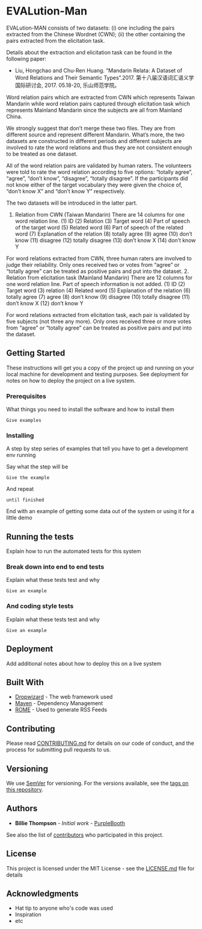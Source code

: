 # EVALution-Man

EVALution-MAN consists of two datasets: (i) one including the pairs extracted from the Chinese Wordnet (CWN); (ii) the other containing the pairs extracted from the elicitation task.

Details about the extraction and elicitation task can be found in the following paper:

* Liu, Hongchao and Chu-Ren Huang. “Mandarin Relata: A Dataset of Word Relations and Their Semantic Types”.2017. 第十八届汉语词汇语义学国际研讨会, 2017. 05.18-20, 乐山师范学院。

Word relation pairs which are extracted from CWN which represents Taiwan Mandarin while word relation pairs captured through elicitation task which represents Mainland Mandarin since the subjects are all from Mainland China.

We strongly suggest that don’t merge these two files. They are from different source and represent different Mandarin. What’s more, the two datasets are constructed in different periods and different subjects are involved to rate the word relations and thus they are not consistent enough to be treated as one dataset. 

All of the word relation pairs are validated by human raters. The volunteers were told to rate the word relation according to five options: “totally agree”, “agree”, “don’t know”, “disagree”, “totally disagree”. If the participants did not know either of the target vocabulary they were given the choice of, “don’t know X” and “don’t know Y” respectively.


The two datasets will be introduced in the latter part.

1. Relation from CWN (Taiwan Mandarin)
There are 14 columns for one word relation line.
(1)	ID
(2)	Relation
(3)	Target word
(4)	Part of speech of the target word
(5)	Related word
(6)	Part of speech of the related word
(7)	Explanation of the relation
(8)	totally agree
(9)	agree
(10)	don’t know
(11)	disagree
(12)	totally disagree
(13)	don’t know X
(14)	don’t know Y

For word relations extracted from CWN, three human raters are involved to judge their reliability. Only ones received two or votes from “agree” or “totally agree” can be treated as positive pairs and put into the dataset.
2. Relation from elicitation task (Mainland Mandarin)
There are 12 columns for one word relation line. Part of speech information is not added.
(1)	ID
(2)	Target word
(3)	relation
(4)	Related word
(5)	Explanation of the relation
(6)	totally agree
(7)	agree
(8)	don’t know
(9)	disagree
(10)	totally disagree
(11)	don’t know X
(12)	don’t know Y

For word relations extracted from elicitation task, each pair is validated by five subjects (not three any more). Only ones received three or more votes from “agree” or “totally agree” can be treated as positive pairs and put into the dataset.


 




## Getting Started

These instructions will get you a copy of the project up and running on your local machine for development and testing purposes. See deployment for notes on how to deploy the project on a live system.

### Prerequisites

What things you need to install the software and how to install them

```
Give examples
```

### Installing

A step by step series of examples that tell you have to get a development env running

Say what the step will be

```
Give the example
```

And repeat

```
until finished
```

End with an example of getting some data out of the system or using it for a little demo

## Running the tests

Explain how to run the automated tests for this system

### Break down into end to end tests

Explain what these tests test and why

```
Give an example
```

### And coding style tests

Explain what these tests test and why

```
Give an example
```

## Deployment

Add additional notes about how to deploy this on a live system

## Built With

* [Dropwizard](http://www.dropwizard.io/1.0.2/docs/) - The web framework used
* [Maven](https://maven.apache.org/) - Dependency Management
* [ROME](https://rometools.github.io/rome/) - Used to generate RSS Feeds

## Contributing

Please read [CONTRIBUTING.md](https://gist.github.com/PurpleBooth/b24679402957c63ec426) for details on our code of conduct, and the process for submitting pull requests to us.

## Versioning

We use [SemVer](http://semver.org/) for versioning. For the versions available, see the [tags on this repository](https://github.com/your/project/tags). 

## Authors

* **Billie Thompson** - *Initial work* - [PurpleBooth](https://github.com/PurpleBooth)

See also the list of [contributors](https://github.com/your/project/contributors) who participated in this project.

## License

This project is licensed under the MIT License - see the [LICENSE.md](LICENSE.md) file for details

## Acknowledgments

* Hat tip to anyone who's code was used
* Inspiration
* etc